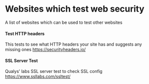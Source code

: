 # Websites which test web security

A list of websites which can be used to test other websites

#### Test HTTP headers
This tests to see what HTTP headers your site has and suggests any missing ones
https://securityheaders.io/


#### SSL Server Test
Qualys' labs SSL server test to check SSL config
https://www.ssllabs.com/ssltest/
